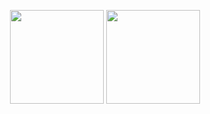 <p align='center'>
   <a href="https://github-readme-stats.vercel.app/api?username=Px228-Da-Da&show_icons=true&count_private=true">
       <img height=150 src="https://github-readme-stats.vercel.app/api?username=Px228-Da-Da&show_icons=true&count_private=true"/></a>
   <a href="https://github.com/Px228-Da-Da/github-readme-stats">
       <img height=150 src="https://github-readme-stats.vercel.app/api/top-langs/?username=Px228-Da-Da&layout=compact"/></a>
</p>
